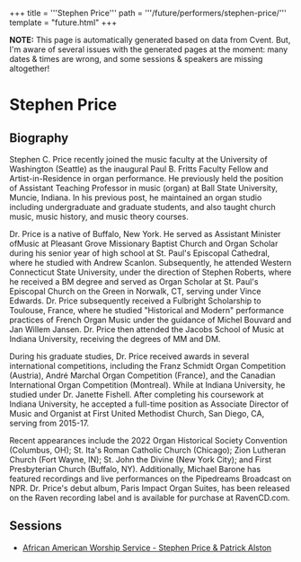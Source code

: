 +++
title = '''Stephen Price'''
path = '''/future/performers/stephen-price/'''
template = "future.html"
+++

<p class="todo">
<strong>NOTE:</strong> This page is automatically generated based on data from Cvent.
But, I'm aware of several issues with the generated pages at the moment:
many dates & times are wrong, and some sessions & speakers are missing altogether!
</p>

<h1>Stephen Price</h1>
<h2>Biography</h2>
<p>Stephen C. Price recently joined the music faculty at the University of Washington (Seattle) as the inaugural Paul B. Fritts Faculty Fellow and Artist-in-Residence in organ performance. He previously held the position of Assistant Teaching Professor in music (organ) at Ball State University, Muncie, Indiana. In his previous post, he maintained an organ studio including undergraduate and graduate students, and also taught church music, music history, and music theory courses. 

Dr. Price is a native of Buffalo, New York. He served as Assistant Minister ofMusic at Pleasant Grove Missionary Baptist Church and Organ Scholar during his senior year of high school at St. Paul's Episcopal Cathedral, where he studied with Andrew Scanlon. Subsequently, he attended Western Connecticut State University, under the direction of Stephen Roberts, where he received a BM degree and served as Organ Scholar at St. Paul's Episcopal Church on the Green in Norwalk,
CT, serving under Vince Edwards. Dr. Price subsequently received a Fulbright Scholarship to Toulouse, France, where he studied "Historical and Modern" performance practices of French Organ Music under the guidance of Michel Bouvard and Jan Willem Jansen. Dr. Price then attended the Jacobs School of Music at Indiana University, receiving the degrees of MM and DM.

During his graduate studies, Dr. Price received awards in several
international competitions, including the Franz Schmidt Organ Competition (Austria), André Marchal Organ Competition (France), and the Canadian International Organ Competition (Montreal). While at Indiana University, he studied under Dr. Janette Fishell. After completing his coursework at Indiana University, he accepted a full-time position as Associate Director of Music and Organist at First United Methodist Church, San Diego, CA, serving from 2015-17. 

Recent appearances include the 2022 Organ Historical Society Convention (Columbus, OH); St. Ita's Roman Catholic Church (Chicago); Zion Lutheran Church (Fort Wayne, IN); St. John the Divine (New York City); and First Presbyterian Church (Buffalo, NY). Additionally, Michael Barone has featured recordings and live performances on the Pipedreams Broadcast on NPR. Dr. Price's debut album, Paris Impact Organ Suites, has been released on the Raven recording label and is available for purchase at RavenCD.com.</p>
<h2>Sessions</h2>
<ul><li><a href="/future/sessions/african-american-worship-service-stephen-price-patrick-alston/">African American Worship Service - Stephen Price & Patrick Alston</a></li>

